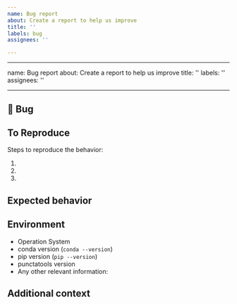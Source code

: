 ```yaml
---
name: Bug report
about: Create a report to help us improve
title: ''
labels: bug
assignees: ''

---
```


---
name: Bug report
about: Create a report to help us improve
title: ''
labels: ''
assignees: ''

---

## 🐛 Bug

<!-- A clear and concise description of what the bug is. -->

## To Reproduce

Steps to reproduce the behavior:

1.
2.
3.

<!-- If you have a code sample or error messages, please provide it here as well -->

## Expected behavior

<!-- A clear and concise description of what you expected to happen. -->

## Environment

 - Operation System
 - conda version (`conda --version`)
 - pip version (`pip --version`)
 - punctatools version
 - Any other relevant information:

## Additional context

<!-- Add any other context about the problem here. -->
